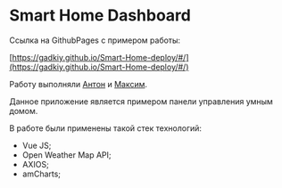 # Smart Home Dashboard

Ссылка на GithubPages с примером работы:

[https://gadkiy.github.io/Smart-Home-deploy/#/](https://gadkiy.github.io/Smart-Home-deploy/#/)

Работу выполняли [Антон](https://github.com/GADKIY) и [Максим](https://github.com/MoreusT).

Данное приложение является примером панели управления умным домом.

В работе были применены такой стек технологий:

* Vue JS;
* Open Weather Map API;
* AXIOS;
* amCharts;
